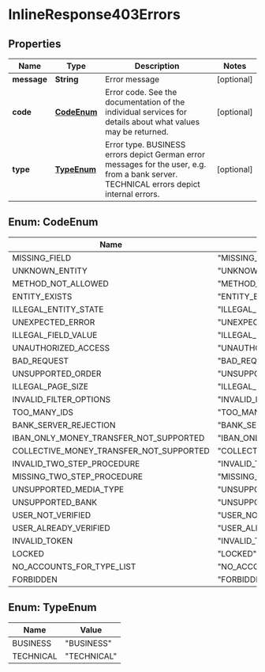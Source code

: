 
# InlineResponse403Errors

## Properties
Name | Type | Description | Notes
------------ | ------------- | ------------- | -------------
**message** | **String** | Error message |  [optional]
**code** | [**CodeEnum**](#CodeEnum) | Error code. See the documentation of the individual services for details about what values may be returned. |  [optional]
**type** | [**TypeEnum**](#TypeEnum) | Error type. BUSINESS errors depict German error messages for the user, e.g. from a bank server. TECHNICAL errors depict internal errors. |  [optional]


<a name="CodeEnum"></a>
## Enum: CodeEnum
Name | Value
---- | -----
MISSING_FIELD | &quot;MISSING_FIELD&quot;
UNKNOWN_ENTITY | &quot;UNKNOWN_ENTITY&quot;
METHOD_NOT_ALLOWED | &quot;METHOD_NOT_ALLOWED&quot;
ENTITY_EXISTS | &quot;ENTITY_EXISTS&quot;
ILLEGAL_ENTITY_STATE | &quot;ILLEGAL_ENTITY_STATE&quot;
UNEXPECTED_ERROR | &quot;UNEXPECTED_ERROR&quot;
ILLEGAL_FIELD_VALUE | &quot;ILLEGAL_FIELD_VALUE&quot;
UNAUTHORIZED_ACCESS | &quot;UNAUTHORIZED_ACCESS&quot;
BAD_REQUEST | &quot;BAD_REQUEST&quot;
UNSUPPORTED_ORDER | &quot;UNSUPPORTED_ORDER&quot;
ILLEGAL_PAGE_SIZE | &quot;ILLEGAL_PAGE_SIZE&quot;
INVALID_FILTER_OPTIONS | &quot;INVALID_FILTER_OPTIONS&quot;
TOO_MANY_IDS | &quot;TOO_MANY_IDS&quot;
BANK_SERVER_REJECTION | &quot;BANK_SERVER_REJECTION&quot;
IBAN_ONLY_MONEY_TRANSFER_NOT_SUPPORTED | &quot;IBAN_ONLY_MONEY_TRANSFER_NOT_SUPPORTED&quot;
COLLECTIVE_MONEY_TRANSFER_NOT_SUPPORTED | &quot;COLLECTIVE_MONEY_TRANSFER_NOT_SUPPORTED&quot;
INVALID_TWO_STEP_PROCEDURE | &quot;INVALID_TWO_STEP_PROCEDURE&quot;
MISSING_TWO_STEP_PROCEDURE | &quot;MISSING_TWO_STEP_PROCEDURE&quot;
UNSUPPORTED_MEDIA_TYPE | &quot;UNSUPPORTED_MEDIA_TYPE&quot;
UNSUPPORTED_BANK | &quot;UNSUPPORTED_BANK&quot;
USER_NOT_VERIFIED | &quot;USER_NOT_VERIFIED&quot;
USER_ALREADY_VERIFIED | &quot;USER_ALREADY_VERIFIED&quot;
INVALID_TOKEN | &quot;INVALID_TOKEN&quot;
LOCKED | &quot;LOCKED&quot;
NO_ACCOUNTS_FOR_TYPE_LIST | &quot;NO_ACCOUNTS_FOR_TYPE_LIST&quot;
FORBIDDEN | &quot;FORBIDDEN&quot;


<a name="TypeEnum"></a>
## Enum: TypeEnum
Name | Value
---- | -----
BUSINESS | &quot;BUSINESS&quot;
TECHNICAL | &quot;TECHNICAL&quot;



